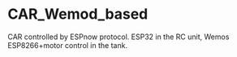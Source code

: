 # CAR_Wemod_based
CAR controlled by ESPnow protocol. ESP32 in the RC unit, Wemos ESP8266+motor control in the tank.
